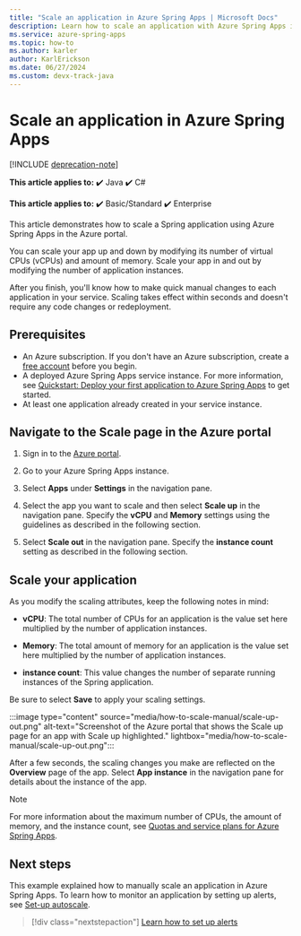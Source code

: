 ```yaml
---
title: "Scale an application in Azure Spring Apps | Microsoft Docs"
description: Learn how to scale an application with Azure Spring Apps in the Azure portal
ms.service: azure-spring-apps
ms.topic: how-to
ms.author: karler
author: KarlErickson
ms.date: 06/27/2024
ms.custom: devx-track-java
---
```


# Scale an application in Azure Spring Apps

[!INCLUDE [deprecation-note](../includes/deprecation-note.md)]

**This article applies to:** ✔️ Java ✔️ C#

**This article applies to:** ✔️ Basic/Standard ✔️ Enterprise

This article demonstrates how to scale a Spring application using Azure Spring Apps in the Azure portal.

You can scale your app up and down by modifying its number of virtual CPUs (vCPUs) and amount of memory. Scale your app in and out by modifying the number of application instances.

After you finish, you'll know how to make quick manual changes to each application in your service. Scaling takes effect within seconds and doesn't require any code changes or redeployment.

## Prerequisites

* An Azure subscription. If you don't have an Azure subscription, create a [free account](https://azure.microsoft.com/free/?WT.mc_id=A261C142F) before you begin.
* A deployed Azure Spring Apps service instance. For more information, see [Quickstart: Deploy your first application to Azure Spring Apps](./quickstart.md) to get started.
* At least one application already created in your service instance.

## Navigate to the Scale page in the Azure portal

1. Sign in to the [Azure portal](https://portal.azure.com).

1. Go to your Azure Spring Apps instance.

1. Select **Apps** under **Settings** in the navigation pane.

1. Select the app you want to scale and then select **Scale up** in the navigation pane. Specify the **vCPU** and **Memory** settings using the guidelines as described in the following section.

1. Select **Scale out** in the navigation pane. Specify the **instance  count** setting as described in the following section.

## Scale your application

As you modify the scaling attributes, keep the following notes in mind:

* **vCPU**: The total number of CPUs for an application is the value set here multiplied by the number of application instances.

* **Memory**: The total amount of memory for an application is the value set here multiplied by the number of application instances.

* **instance count**: This value changes the number of separate running instances of the Spring application.

Be sure to select **Save** to apply your scaling settings.

:::image type="content" source="media/how-to-scale-manual/scale-up-out.png" alt-text="Screenshot of the Azure portal that shows the Scale up page for an app with Scale up highlighted." lightbox="media/how-to-scale-manual/scale-up-out.png":::

After a few seconds, the scaling changes you make are reflected on the **Overview** page of the app. Select **App instance** in the navigation pane for details about the instance of the app.

> [!NOTE]
> For more information about the maximum number of CPUs, the amount of memory, and the instance count, see [Quotas and service plans for Azure Spring Apps](./quotas.md).

## Next steps

This example explained how to manually scale an application in Azure Spring Apps. To learn how to monitor an application by setting up alerts, see [Set-up autoscale](./how-to-setup-autoscale.md).

> [!div class="nextstepaction"]
> [Learn how to set up alerts](./tutorial-alerts-action-groups.md)

